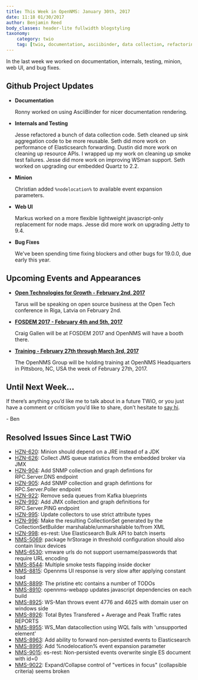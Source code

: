 ```yaml
---
title: This Week in OpenNMS: January 30th, 2017
date: 11:18 01/30/2017
author: Benjamin Reed
body_classes: header-lite fullwidth blogstyling
taxonomy:
    category: twio
    tag: [twio, documentation, asciibinder, data collection, refactoring, elasticsearch, smoke tests, wsman, quartz, events, node maps, jetty, open technologies for growth, fosdem, training]
---
```


In the last week we worked on documentation, internals, testing, minion, web UI, and bug fixes.

<!-- git log --all --no-merges --since='2017-01-23 00:00:00' --until='2017-01-30 00:00:00' --format='%Cblue%ai %Cgreen%aN %Cred%d %Creset%s %Cblue(%H)' | sort | less -R -->

## Github Project Updates

* __Documentation__

  Ronny worked on using AsciiBinder for nicer documentation rendering.

* __Internals and Testing__

  Jesse refactored a bunch of data collection code.  Seth cleaned up sink aggregation code to be more reusable.  Seth did more work on performance of Elasticsearch forwarding.  Dustin did more work on cleaning up resource APIs.  I wrapped up my work on cleaning up smoke test failures.  Jesse did more work on improving WSman support.  Seth worked on upgrading our embedded Quartz to 2.2.

* __Minion__

  Christian added `%nodelocation%` to available event expansion parameters.

* __Web UI__

  Markus worked on a more flexible lightweight javascript-only replacement for node maps.  Jesse did more work on upgrading Jetty to 9.4.

* __Bug Fixes__

  We've been spending time fixing blockers and other bugs for 19.0.0, due early this year.


## Upcoming Events and Appearances

* __[Open Technologies for Growth - February 2nd, 2017](http://lata.org.lv/konference2017_eng/)__

  Tarus will be speaking on open source business at the Open Tech conference in Riga, Latvia on February 2nd.

* __[FOSDEM 2017 - February 4th and 5th, 2017](https://fosdem.org/2017/)__

  Craig Gallen will be at FOSDEM 2017 and OpenNMS will have a booth there.

* __[Training - February 27th through March 3rd, 2017](https://www.opennms.com/opennms-training-dates-announced-for-february-2017/)__

  The OpenNMS Group will be holding training at OpenNMS Headquarters in Pittsboro, NC, USA the week of February 27th, 2017.

## Until Next Week…

If there’s anything you’d like me to talk about in a future TWiO, or you just have a comment or criticism you’d like to share, don’t hesitate to [say hi](mailto:twio@opennms.org).

\- Ben

## Resolved Issues Since Last TWiO

* [HZN-620](https://issues.opennms.org/browse/HZN-620): Minion should depend on a JRE instead of a JDK
* [HZN-626](https://issues.opennms.org/browse/HZN-626): Collect JMS queue statistics from the embedded broker via JMX
* [HZN-904](https://issues.opennms.org/browse/HZN-904): Add SNMP collection and graph defintions for RPC.Server.DNS endpoint
* [HZN-905](https://issues.opennms.org/browse/HZN-905): Add SNMP collection and graph defintions for RPC.Server.Poller endpoint
* [HZN-922](https://issues.opennms.org/browse/HZN-922): Remove seda queues from Kafka blueprints
* [HZN-992](https://issues.opennms.org/browse/HZN-992): Add JMX collection and graph definitions for RPC.Server.PING endpoint
* [HZN-995](https://issues.opennms.org/browse/HZN-995): Update collectors to use strict attribute types
* [HZN-996](https://issues.opennms.org/browse/HZN-996): Make the resulting CollectionSet generated by the CollectionSetBuilder marshalable/unmarshalable to/from XML
* [HZN-998](https://issues.opennms.org/browse/HZN-998): es-rest: Use Elasticsearch Bulk API to batch inserts
* [NMS-5069](https://issues.opennms.org/browse/NMS-5069): package hrStorage in threshold configuration should also contain linux devices
* [NMS-6530](https://issues.opennms.org/browse/NMS-6530): vmware urls do not support username/passwords that require URL encoding
* [NMS-8544](https://issues.opennms.org/browse/NMS-8544): Multiple smoke tests flapping inside docker
* [NMS-8815](https://issues.opennms.org/browse/NMS-8815): Opennms UI response is very slow after applying constant load 
* [NMS-8899](https://issues.opennms.org/browse/NMS-8899): The pristine etc contains a number of TODOs
* [NMS-8910](https://issues.opennms.org/browse/NMS-8910): opennms-webapp updates javascript dependencies on each build
* [NMS-8925](https://issues.opennms.org/browse/NMS-8925): WS-Man throws event 4776 and 4625 with domain user on windows side
* [NMS-8926](https://issues.opennms.org/browse/NMS-8926): Total Bytes Transfered + Average and Peak Traffic rates REPORTS
* [NMS-8955](https://issues.opennms.org/browse/NMS-8955): WS_Man datacollection using WQL fails with 'unsupported element'
* [NMS-8963](https://issues.opennms.org/browse/NMS-8963): Add ability to forward non-persisted events to Elasticsearch
* [NMS-8995](https://issues.opennms.org/browse/NMS-8995): Add %nodelocation% event expansion parameter
* [NMS-9015](https://issues.opennms.org/browse/NMS-9015): es-rest: Non-persisted events overwrite single ES document with id=0
* [NMS-9022](https://issues.opennms.org/browse/NMS-9022): Expand/Collapse control of "vertices in focus" (collapsible criteria) seems broken

<!--
  https://github.com/OpenNMS/twio-fodder/blob/master/scripts/twio-issues-list.pl
-->

